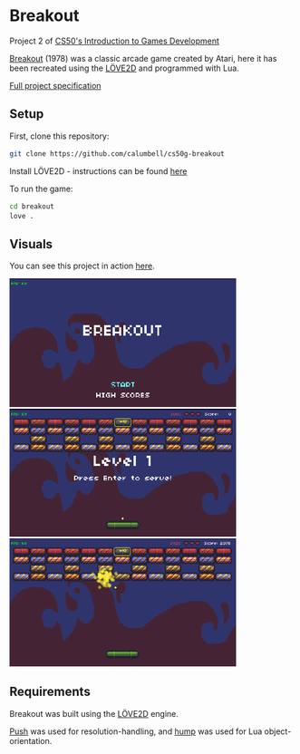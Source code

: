 # Breakout

Project 2 of [CS50's Introduction to Games Development](https://cs50.harvard.edu/games/2018/)

[Breakout](https://en.wikipedia.org/wiki/Breakout_(video_game)) (1978) was a classic arcade game created by Atari, here it has been recreated using the  [LÖVE2D](https://love2d.org/) and programmed with Lua.

[Full project specification](https://cs50.harvard.edu/games/2018/projects/2/breakout/)

## Setup

First, clone this repository:

```bash
git clone https://github.com/calumbell/cs50g-breakout
```

Install LÖVE2D - instructions can be found [here](https://love2d.org/wiki/Getting_Started)

To run the game:

```bash
cd breakout
love .
```

## Visuals

You can see this project in action [here](https://youtu.be/lIUvVUry0JY).

<img src="screenshots/breakout-menu-state.png" width=400px>
<img src="screenshots/breakout-serve-state.png" width=400px>
<img src="screenshots/breakout-brick-break-particles.png" width=400px>


## Requirements
Breakout was built using the [LÖVE2D](https://love2d.org/) engine.

[Push](https://github.com/Ulydev/push) was used for resolution-handling, and [hump](https://github.com/vrld/hump/blob/master/class.lua) was used for Lua object-orientation.
